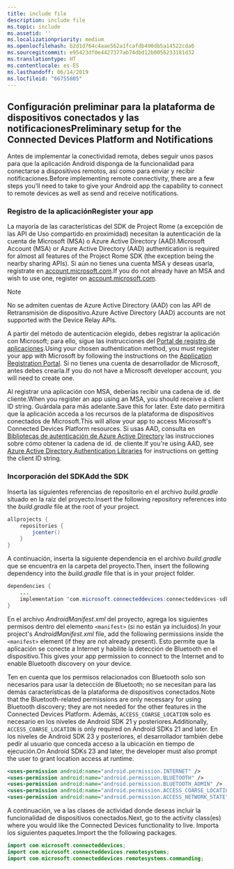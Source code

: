 ```yaml
---
title: include file
description: include file
ms.topic: include
ms.assetid: ''
ms.localizationpriority: medium
ms.openlocfilehash: b2d1d764c4aae562a1fcafdb490db5a14522cda6
ms.sourcegitcommit: e95423df0e4427377ab74dbd12b0056233181d32
ms.translationtype: HT
ms.contentlocale: es-ES
ms.lasthandoff: 06/14/2019
ms.locfileid: "66755805"
---
```

## <a name="preliminary-setup-for-the-connected-devices-platform-and-notifications"></a><span data-ttu-id="0e84d-103">Configuración preliminar para la plataforma de dispositivos conectados y las notificaciones</span><span class="sxs-lookup"><span data-stu-id="0e84d-103">Preliminary setup for the Connected Devices Platform and Notifications</span></span>

<span data-ttu-id="0e84d-104">Antes de implementar la conectividad remota, debes seguir unos pasos para que la aplicación Android disponga de la funcionalidad para conectarse a dispositivos remotos, así como para enviar y recibir notificaciones.</span><span class="sxs-lookup"><span data-stu-id="0e84d-104">Before implementing remote connectivity, there are a few steps you'll need to take to give your Android app the capability to connect to remote devices as well as send and receive notifications.</span></span>

### <a name="register-your-app"></a><span data-ttu-id="0e84d-105">Registro de la aplicación</span><span class="sxs-lookup"><span data-stu-id="0e84d-105">Register your app</span></span>

<span data-ttu-id="0e84d-106">La mayoría de las características del SDK de Project Rome (a excepción de las API de Uso compartido en proximidad) necesitan la autenticación de la cuenta de Microsoft (MSA) o Azure Active Directory (AAD).</span><span class="sxs-lookup"><span data-stu-id="0e84d-106">Microsoft Account (MSA) or Azure Active Directory (AAD) authentication is required for almost all features of the Project Rome SDK (the exception being the nearby sharing APIs).</span></span> <span data-ttu-id="0e84d-107">Si aún no tienes una cuenta MSA y deseas usarla, regístrate en [account.microsoft.com](https://account.microsoft.com/account).</span><span class="sxs-lookup"><span data-stu-id="0e84d-107">If you do not already have an MSA and wish to use one, register on [account.microsoft.com](https://account.microsoft.com/account).</span></span>

> [!NOTE]
> <span data-ttu-id="0e84d-108">No se admiten cuentas de Azure Active Directory (AAD) con las API de Retransmisión de dispositivo.</span><span class="sxs-lookup"><span data-stu-id="0e84d-108">Azure Active Directory (AAD) accounts are not supported with the Device Relay APIs.</span></span>

<span data-ttu-id="0e84d-109">A partir del método de autenticación elegido, debes registrar la aplicación con Microsoft; para ello, sigue las instrucciones del [Portal de registro de aplicaciones](https://apps.dev.microsoft.com/).</span><span class="sxs-lookup"><span data-stu-id="0e84d-109">Using your chosen authentication method, you must register your app with Microsoft by following the instructions on the [Application Registration Portal](https://apps.dev.microsoft.com/).</span></span> <span data-ttu-id="0e84d-110">Si no tienes una cuenta de desarrollador de Microsoft, antes debes crearla.</span><span class="sxs-lookup"><span data-stu-id="0e84d-110">If you do not have a Microsoft developer account, you will need to create one.</span></span>

<span data-ttu-id="0e84d-111">Al registrar una aplicación con MSA, deberías recibir una cadena de id. de cliente.</span><span class="sxs-lookup"><span data-stu-id="0e84d-111">When you register an app using an MSA, you should receive a client ID string.</span></span> <span data-ttu-id="0e84d-112">Guárdala para más adelante.</span><span class="sxs-lookup"><span data-stu-id="0e84d-112">Save this for later.</span></span> <span data-ttu-id="0e84d-113">Este dato permitirá que la aplicación acceda a los recursos de la plataforma de dispositivos conectados de Microsoft.</span><span class="sxs-lookup"><span data-stu-id="0e84d-113">This will allow your app to access Microsoft's Connected Devices Platform resources.</span></span> <span data-ttu-id="0e84d-114">Si usas AAD, consulta en [Bibliotecas de autenticación de Azure Active Directory](https://docs.microsoft.com/azure/active-directory/develop/active-directory-authentication-libraries) las instrucciones sobre cómo obtener la cadena de id. de cliente.</span><span class="sxs-lookup"><span data-stu-id="0e84d-114">If you're using AAD, see [Azure Active Directory Authentication Libraries](https://docs.microsoft.com/azure/active-directory/develop/active-directory-authentication-libraries) for instructions on getting the client ID string.</span></span>

### <a name="add-the-sdk"></a><span data-ttu-id="0e84d-115">Incorporación del SDK</span><span class="sxs-lookup"><span data-stu-id="0e84d-115">Add the SDK</span></span>

<span data-ttu-id="0e84d-116">Inserta las siguientes referencias de repositorio en el archivo *build.gradle* situado en la raíz del proyecto.</span><span class="sxs-lookup"><span data-stu-id="0e84d-116">Insert the following repository references into the *build.gradle* file at the root of your project.</span></span>

```Java
allprojects {
    repositories {
        jcenter()
    }
}
```
<span data-ttu-id="0e84d-117">A continuación, inserta la siguiente dependencia en el archivo _build.gradle_ que se encuentra en la carpeta del proyecto.</span><span class="sxs-lookup"><span data-stu-id="0e84d-117">Then, insert the following dependency into the _build.gradle_ file that is in your project folder.</span></span>

```Java
dependencies { 
    ...
    implementation 'com.microsoft.connecteddevices:connecteddevices-sdk:+'
}
```

<span data-ttu-id="0e84d-118">En el archivo *AndroidManifest.xml* del proyecto, agrega los siguientes permisos dentro del elemento `<manifest>` (si no están ya incluidos).</span><span class="sxs-lookup"><span data-stu-id="0e84d-118">In your project's *AndroidManifest.xml* file, add the following permissions inside the `<manifest>` element (if they are not already present).</span></span> <span data-ttu-id="0e84d-119">Esto permite que la aplicación se conecte a Internet y habilite la detección de Bluetooth en el dispositivo.</span><span class="sxs-lookup"><span data-stu-id="0e84d-119">This gives your app permission to connect to the Internet and to enable Bluetooth discovery on your device.</span></span>

<span data-ttu-id="0e84d-120">Ten en cuenta que los permisos relacionados con Bluetooth solo son necesarios para usar la detección de Bluetooth; no se necesitan para las demás características de la plataforma de dispositivos conectados.</span><span class="sxs-lookup"><span data-stu-id="0e84d-120">Note that the Bluetooth-related permissions are only necessary for using Bluetooth discovery; they are not needed for the other features in the Connected Devices Platform.</span></span> <span data-ttu-id="0e84d-121">Además, `ACCESS_COARSE_LOCATION` solo es necesario en los niveles de Android SDK 21 y posteriores.</span><span class="sxs-lookup"><span data-stu-id="0e84d-121">Additionally, `ACCESS_COARSE_LOCATION` is only required on Android SDKs 21 and later.</span></span> <span data-ttu-id="0e84d-122">En los niveles de Android SDK 23 y posteriores, el desarrollador también debe pedir al usuario que conceda acceso a la ubicación en tiempo de ejecución.</span><span class="sxs-lookup"><span data-stu-id="0e84d-122">On Android SDKs 23 and later, the developer must also prompt the user to grant location access at runtime.</span></span>


```xml
<uses-permission android:name="android.permission.INTERNET" />
<uses-permission android:name="android.permission.BLUETOOTH" />
<uses-permission android:name="android.permission.BLUETOOTH_ADMIN" />
<uses-permission android:name="android.permission.ACCESS_COARSE_LOCATION" />
<uses-permission android:name="android.permission.ACCESS_NETWORK_STATE" />
```

<span data-ttu-id="0e84d-123">A continuación, ve a las clases de actividad donde deseas incluir la funcionalidad de dispositivos conectados.</span><span class="sxs-lookup"><span data-stu-id="0e84d-123">Next, go to the activity class(es) where you would like the Connected Devices functionality to live.</span></span> <span data-ttu-id="0e84d-124">Importa los siguientes paquetes.</span><span class="sxs-lookup"><span data-stu-id="0e84d-124">Import the the following packages.</span></span>

```java
import com.microsoft.connecteddevices;
import com.microsoft.connecteddevices.remotesystems;
import com.microsoft.connecteddevices.remotesystems.commanding;
```
